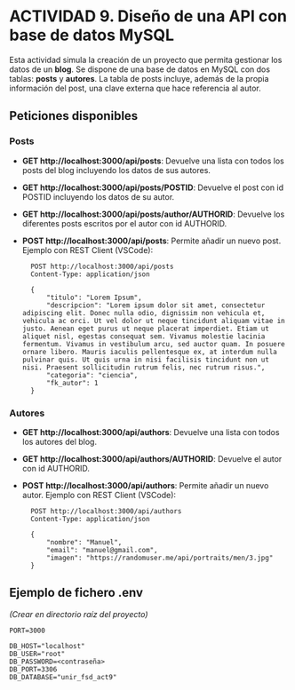 # ACTIVIDAD 9. Diseño de una API con base de datos MySQL

Esta actividad simula la creación de un proyecto que permita gestionar los datos de un **blog**. Se dispone de una base de datos en MySQL con dos tablas: **posts** y **autores**. La tabla de posts incluye, además de la propia información del post, una clave externa que hace referencia al autor.

## Peticiones disponibles

### Posts
- **GET http://localhost:3000/api/posts**: Devuelve una lista con todos los posts del blog incluyendo los datos de sus autores.
- **GET http://localhost:3000/api/posts/POSTID**: Devuelve el post con id POSTID incluyendo los datos de su autor.
- **GET http://localhost:3000/api/posts/author/AUTHORID**: Devuelve los diferentes posts escritos por el autor con id AUTHORID.
- **POST http://localhost:3000/api/posts**: Permite añadir un nuevo post. Ejemplo con REST Client (VSCode):

        POST http://localhost:3000/api/posts
        Content-Type: application/json

        {
            "titulo": "Lorem Ipsum",
            "descripcion": "Lorem ipsum dolor sit amet, consectetur adipiscing elit. Donec nulla odio, dignissim non vehicula et, vehicula ac orci. Ut vel dolor ut neque tincidunt aliquam vitae in justo. Aenean eget purus ut neque placerat imperdiet. Etiam ut aliquet nisl, egestas consequat sem. Vivamus molestie lacinia fermentum. Vivamus in vestibulum arcu, sed auctor quam. In posuere ornare libero. Mauris iaculis pellentesque ex, at interdum nulla pulvinar quis. Ut quis urna in nisi facilisis tincidunt non ut nisi. Praesent sollicitudin rutrum felis, nec rutrum risus.",
            "categoria": "ciencia",
            "fk_autor": 1
        }

### Autores
- **GET http://localhost:3000/api/authors**: Devuelve una lista con todos los autores del blog.
- **GET http://localhost:3000/api/authors/AUTHORID**: Devuelve el autor con id AUTHORID.
- **POST http://localhost:3000/api/authors**: Permite añadir un nuevo autor. Ejemplo con REST Client (VSCode):

        POST http://localhost:3000/api/authors
        Content-Type: application/json

        {
            "nombre": "Manuel",
            "email": "manuel@gmail.com",
            "imagen": "https://randomuser.me/api/portraits/men/3.jpg"
        }

## Ejemplo de fichero .env
*(Crear en directorio raíz del proyecto)*

    PORT=3000

    DB_HOST="localhost"
    DB_USER="root"
    DB_PASSWORD=<contraseña>
    DB_PORT=3306
    DB_DATABASE="unir_fsd_act9"